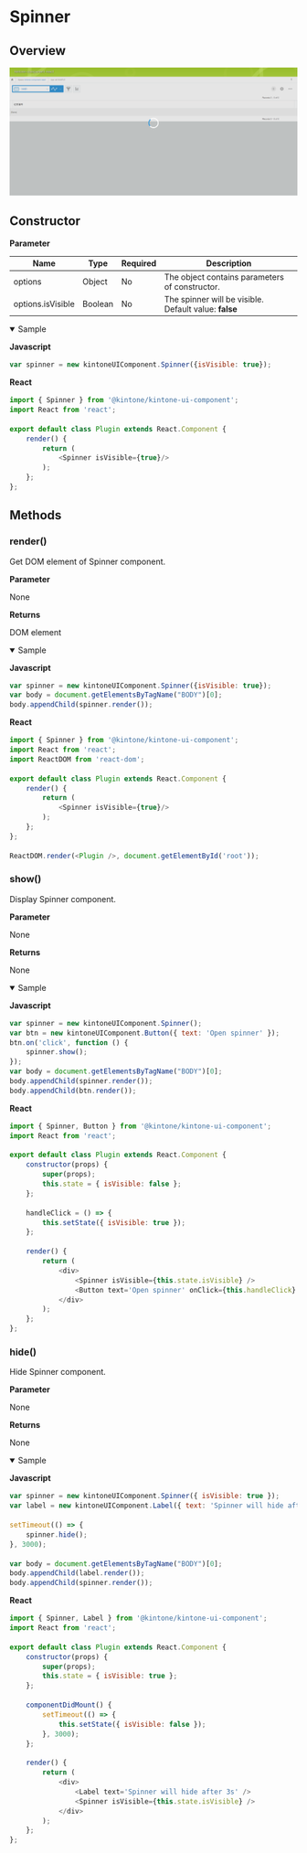 # Spinner

## Overview
![Spinner](../img/spinner.PNG)

## Constructor

**Parameter**

| Name| Type| Required| Description |
| --- | --- | --- | --- |
|options|Object|No|The object contains parameters of constructor.|
|options.isVisible|Boolean|No|The spinner will be visible. <br> Default value: **false**|

<details class="tab-container" open>
<Summary>Sample</Summary>

**Javascript**
```javascript
var spinner = new kintoneUIComponent.Spinner({isVisible: true});
```
**React**
```javascript
import { Spinner } from '@kintone/kintone-ui-component';
import React from 'react';
   
export default class Plugin extends React.Component {
    render() {
        return (
            <Spinner isVisible={true}/>
        );
    };
};

```
</details>

## Methods
### render()
Get DOM element of Spinner component.

**Parameter**

None

**Returns**

DOM element

<details class="tab-container" open>
<Summary>Sample</Summary>

**Javascript**
```javascript
var spinner = new kintoneUIComponent.Spinner({isVisible: true});
var body = document.getElementsByTagName("BODY")[0];
body.appendChild(spinner.render());
```
**React**
```javascript
import { Spinner } from '@kintone/kintone-ui-component';
import React from 'react';
import ReactDOM from 'react-dom';

export default class Plugin extends React.Component {
    render() {
        return (
            <Spinner isVisible={true}/>
        );
    };
};

ReactDOM.render(<Plugin />, document.getElementById('root'));
```
</details>

### show()
Display Spinner component.

**Parameter**

None

**Returns**

None

<details class="tab-container" open>
<Summary>Sample</Summary>

**Javascript**
```javascript
var spinner = new kintoneUIComponent.Spinner();
var btn = new kintoneUIComponent.Button({ text: 'Open spinner' });
btn.on('click', function () {
    spinner.show();
});
var body = document.getElementsByTagName("BODY")[0];
body.appendChild(spinner.render());
body.appendChild(btn.render());
```
**React**
```javascript
import { Spinner, Button } from '@kintone/kintone-ui-component';
import React from 'react';
   
export default class Plugin extends React.Component {
    constructor(props) {
        super(props);
        this.state = { isVisible: false };
    };

    handleClick = () => {
        this.setState({ isVisible: true });
    };

    render() {
        return (
            <div>
                <Spinner isVisible={this.state.isVisible} />
                <Button text='Open spinner' onClick={this.handleClick} />
            </div>
        );
    };
};

```
</details>

### hide()
Hide Spinner component.

**Parameter**

None

**Returns**

None

<details class="tab-container" open>
<Summary>Sample</Summary>

**Javascript**
```javascript
var spinner = new kintoneUIComponent.Spinner({ isVisible: true });
var label = new kintoneUIComponent.Label({ text: 'Spinner will hide after 3s' });

setTimeout(() => {
    spinner.hide();
}, 3000);

var body = document.getElementsByTagName("BODY")[0];
body.appendChild(label.render());
body.appendChild(spinner.render());
```
**React**
```javascript
import { Spinner, Label } from '@kintone/kintone-ui-component';
import React from 'react';
   
export default class Plugin extends React.Component {
    constructor(props) {
        super(props);
        this.state = { isVisible: true };
    };

    componentDidMount() {
        setTimeout(() => {
            this.setState({ isVisible: false });
        }, 3000);
    };

    render() {
        return (
            <div>
                <Label text='Spinner will hide after 3s' />
                <Spinner isVisible={this.state.isVisible} />
            </div>
        );
    };
};

```
</details>